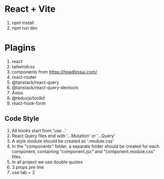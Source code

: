 # React + Vite

1. npm install
2. npm run dev


# Plagins
1. react
2. tailwindcss
3. components from https://headlessui.com/
4. react-router
5. @tanstack/react-query
6. @tanstack/react-query-devtools
7. Axios
8. @reduxjs/toolkit
9. react-hook-form



## Code Style
1. All hooks start from 'use...'
2. React Query files end with '...Mutation' or '...Query'
3. A style module should be created as '.module.css'
4. In the "components" folder, a separate folder should be created for each component, containing "component.jsx" and "component.module.css" files.
5. In all project we use double quotes
6. 3 props pre line
7. use tab = 2
